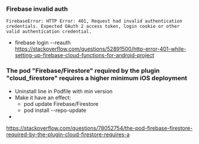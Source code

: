 ### Firebase invalid auth
`FirebaseError: HTTP Error: 401, Request had invalid authentication credentials. Expected OAuth 2 access token, login cookie or other valid authentication credential.`

* firebase login --reauth
https://stackoverflow.com/questions/52891500/http-error-401-while-setting-up-firebase-cloud-functions-for-android-project

### The pod "Firebase/Firestore" required by the plugin "cloud_firestore" requires a higher minimum iOS deployment
* Uninstall line in Podfile with min version
* Make it have an effect:
  * pod update Firebase/Firestore
  * pod install --repo-update
* 
https://stackoverflow.com/questions/78052754/the-pod-firebase-firestore-required-by-the-plugin-cloud-firestore-requires-a